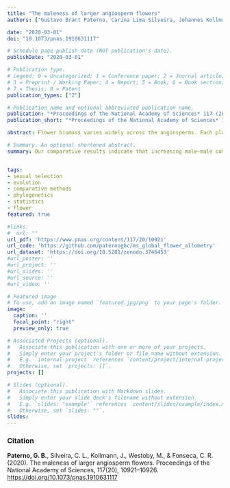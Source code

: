 ```yaml
---
title: "The maleness of larger angiosperm flowers"
authors: ["Gustavo Brant Paterno, Carina Lima Silveira, Johannes Kollmann, Mark Westoby, Fonseca, Carlos Roberto"]

date: "2020-03-01"
doi: "10.1073/pnas.1910631117"

# Schedule page publish date (NOT publication's date).
publishDate: "2020-03-01"

# Publication type.
# Legend: 0 = Uncategorized; 1 = Conference paper; 2 = Journal article;
# 3 = Preprint / Working Paper; 4 = Report; 5 = Book; 6 = Book section;
# 7 = Thesis; 8 = Patent
publication_types: ["2"]

# Publication name and optional abbreviated publication name.
publication: "*Proceedings of the National Academy of Sciences* 117 (20), 10921-10926"
publication_short: "*Proceedings of the National Academy of Sciences* 117 (20), 10921-10926"

abstract: Flower biomass varies widely across the angiosperms. Each plant species invests a given amount of biomass to construct its sex organs. A comparative understanding of how this limited resource is partitioned among primary (male and female structures) and secondary (petals and sepals) sexual organs on hermaphrodite species can shed light on general evolutionary processes behind flower evolution. Here, we use allometries relating different flower biomass components across species to test the existence of broad allocation patterns across the angiosperms. Based on a global dataset with flower biomass spanning five orders of magnitude, we show that heavier angiosperm flowers tend to be male-biased and invest strongly in petals to promote pollen export, while lighter flowers tend to be female-biased and invest more in sepals to insure their own seed set. This result demonstrates that larger flowers are not simple carbon copies of small ones, indicating that sexual selection via male–male competition is an important driver of flower biomass evolution and sex allocation strategies across angiosperms.

# Summary. An optional shortened abstract.
summary: Our comparative results indicate that increasing male–male compe- tition across the spectrum of flower size is an important driver behind the evolution of sex allocation partitioning.


tags:
- sexual selection
- evolution
- comparative methods
- phylogenetics
- statistics
- flower
featured: true

#links:
#  url: ""
url_pdf: 'https://www.pnas.org/content/117/20/10921'
url_code: 'https://github.com/paternogbc/ms_global_flower_allometry'
url_dataset: 'https://doi.org/10.5281/zenodo.3746453'
#url_poster: ''
#url_project: ''
#url_slides: ''
#url_source: ''
#url_video: ''

# Featured image
# To use, add an image named `featured.jpg/png` to your page's folder. 
image:
  caption: ''
  focal_point: "right"
  preview_only: true

# Associated Projects (optional).
#   Associate this publication with one or more of your projects.
#   Simply enter your project's folder or file name without extension.
#   E.g. `internal-project` references `content/project/internal-project/index.md`.
#   Otherwise, set `projects: []`.
projects: []

# Slides (optional).
#   Associate this publication with Markdown slides.
#   Simply enter your slide deck's filename without extension.
#   E.g. `slides: "example"` references `content/slides/example/index.md`.
#   Otherwise, set `slides: ""`.
slides:
---
```


### Citation

**Paterno, G. B.**, Silveira, C. L., Kollmann, J., Westoby, M., & Fonseca, C. R. (2020). The maleness of larger angiosperm flowers. Proceedings of the National Academy of Sciences, 117(20), 10921–10926. https://doi.org/10.1073/pnas.1910631117
